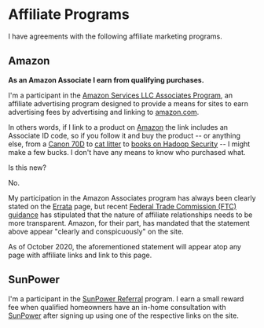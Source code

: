 <!-- title: Affiliate Programs -->
<!-- categories: pages -->
<!-- tags: legal,policies,privacy,affiliations -->
<!-- published: 2020-10-10T18:30:00-05:00 -->
<!-- updated: 2021-01-27T18:30:00-05:00 -->
<!-- summary: Some words about affiliate links. -->

# Affiliate Programs

I have agreements with the following affiliate marketing programs.

## Amazon

**As an Amazon Associate I earn from qualifying purchases.**

I'm a participant in the [Amazon Services LLC Associates Program](https://affiliate-program.amazon.com/), an affiliate advertising program designed to provide a means for sites to earn advertising fees by advertising and linking to [amazon.com](https://www.amazon.com?tag=v2mdc-20).

In others words, if I link to a product on [Amazon](https://www.amazon.com?tag=v2mdc-20) the link includes an Associate ID code, so if you follow it and buy the product -- or anything else, from a [Canon 70D](https://www.amazon.com/gp/product/B00DMS0GTC/?tag=v2mdc-20) to [cat litter](https://www.amazon.com/gp/product/B004ANC83U/?tag=v2mdc-20) to [books on Hadoop Security](https://www.amazon.com/gp/product/1491900989/?tag=v2mdc-20) -- I might make a few bucks. I don't have any means to know who purchased what.

Is this new?

No.

My participation in the Amazon Associates program has always been clearly stated on the [Errata](/v2/errata.html) page, but recent [Federal Trade Commission (FTC) guidance](https://www.ftc.gov/tips-advice/business-center/guidance/ftcs-endorsement-guides-what-people-are-asking#affiliate) has stipulated that the nature of affiliate relationships needs to be more transparent. Amazon, for their part, has mandated that the statement above appear "clearly and conspicuously" on the site.

As of October 2020, the aforementioned statement will appear atop any page with affiliate links and link to this page.

## SunPower

I'm a participant in the [SunPower Referral](https://us.sunpower.com/refer-friends-and-family/) program. I earn a small reward fee when qualified homeowners have an in-home consultation with [SunPower](https://tinyurl.com/y34p2jhu) after signing up using one of the respective links on the site.

